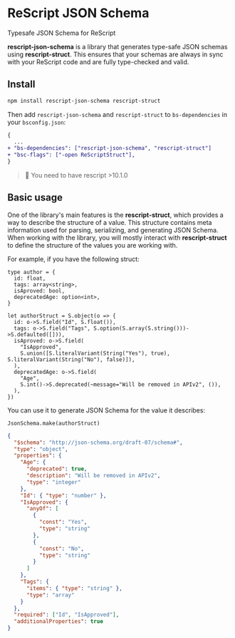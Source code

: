 # ReScript JSON Schema

Typesafe JSON Schema for ReScript

**rescript-json-schema** is a library that generates type-safe JSON schemas using **rescript-struct**. This ensures that your schemas are always in sync with your ReScript code and are fully type-checked and valid.

## Install

```sh
npm install rescript-json-schema rescript-struct
```

Then add `rescript-json-schema` and `rescript-struct` to `bs-dependencies` in your `bsconfig.json`:

```diff
{
  ...
+ "bs-dependencies": ["rescript-json-schema", "rescript-struct"]
+ "bsc-flags": ["-open ReScriptStruct"],
}
```

> 🧠 You need to have rescript >10.1.0

## Basic usage

One of the library's main features is the **rescript-struct**, which provides a way to describe the structure of a value. This structure contains meta information used for parsing, serializing, and generating JSON Schema. When working with the library, you will mostly interact with **rescript-struct** to define the structure of the values you are working with.

For example, if you have the following struct:

```rescript
type author = {
  id: float,
  tags: array<string>,
  isAproved: bool,
  deprecatedAge: option<int>,
}

let authorStruct = S.object(o => {
  id: o->S.field("Id", S.float()),
  tags: o->S.field("Tags", S.option(S.array(S.string()))->S.defaulted([])),
  isAproved: o->S.field(
    "IsApproved",
    S.union([S.literalVariant(String("Yes"), true), S.literalVariant(String("No"), false)]),
  ),
  deprecatedAge: o->S.field(
    "Age",
    S.int()->S.deprecated(~message="Will be removed in APIv2", ()),
  ),
})
```

You can use it to generate JSON Schema for the value it describes:

```rescript
JsonSchema.make(authorStruct)
```

```json
{
  "$schema": "http://json-schema.org/draft-07/schema#",
  "type": "object",
  "properties": {
    "Age": {
      "deprecated": true,
      "description": "Will be removed in APIv2",
      "type": "integer"
    },
    "Id": { "type": "number" },
    "IsApproved": {
      "anyOf": [
        {
          "const": "Yes",
          "type": "string"
        },
        {
          "const": "No",
          "type": "string"
        }
      ]
    },
    "Tags": {
      "items": { "type": "string" },
      "type": "array"
    }
  },
  "required": ["Id", "IsApproved"],
  "additionalProperties": true
}
```
